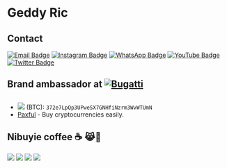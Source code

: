 <h1 align ="centre">Geddy Ric</h1>


## Contact

 [![Email Badge](https://img.shields.io/badge/Email-brown?style=for-the-badge&logo=gmail&logoColor=green)](mailto:ctronics.aid@gmail.com) [![Instagram Badge](https://img.shields.io/badge/Instagram-ff69b4?style=for-the-badge&logo=instagram&logoColor=white)](https://www.instagram.com/gr_cictehro?igsh=dGJlM3VzYnlzNmJ6) [![WhatsApp Badge](https://img.shields.io/badge/Whatsapp-25D366?style=for-the-badge&logo=whatsapp&logoColor=white)](https://wa.me/254104166980) [![YouTube Badge](https://img.shields.io/badge/YouTube-red?style=for-the-badge&logo=youtube&logoColor=white)](https://youtube.com/@cictehro?si=x1Pu4vLc7k4emoS2) [![Twitter Badge](https://img.shields.io/badge/Twitter-black?style=for-the-badge&logo=Twitter&logoColor=white)](https://x.com/@ricgeddy)
##
## Brand ambassador at [![Bugatti](https://aleen42.github.io/badges/src/bugatti.svg)](https://bugatti.com)
##
- ![](https://img.shields.io/badge/Bitcoin-000000?style=for-the-badge&logo=bitcoin&logoColor=white) (BTC): `372e7LpQp3UPweSX7GNHfiNzrm3WvWTUmN`
- [Paxful](https://paxful.com/register?r=KmdA11VGrdV) - Buy cryptocurrencies easily.
##
##
## Nibuyie coffee ☕ 😹🗿
[![](https://img.shields.io/badge/Buy_Me_A_Coffee-FFDD00?style=for-the-badge&logo=buy-me-a-coffee&logoColor=black)](buymeacoffee.com)
[![](https://img.shields.io/badge/PayPal-00457C?style=for-the-badge&logo=paypal&logoColor=white)](paypal.com)
[![](https://img.shields.io/badge/Stripe-626CD9?style=for-the-badge&logo=Stripe&logoColor=white)](stripe.com)
[![](https://img.shields.io/badge/Ethereum-3C3C3D?style=for-the-badge&logo=Ethereum&logoColor=white)](ethereum.com)

<!---savvydarknight/savvydarknight is a ✨ special ✨ repository because its `README.md` (this file) appears on your GitHub profile.You can click the Preview link to take a look at your changes.--->

